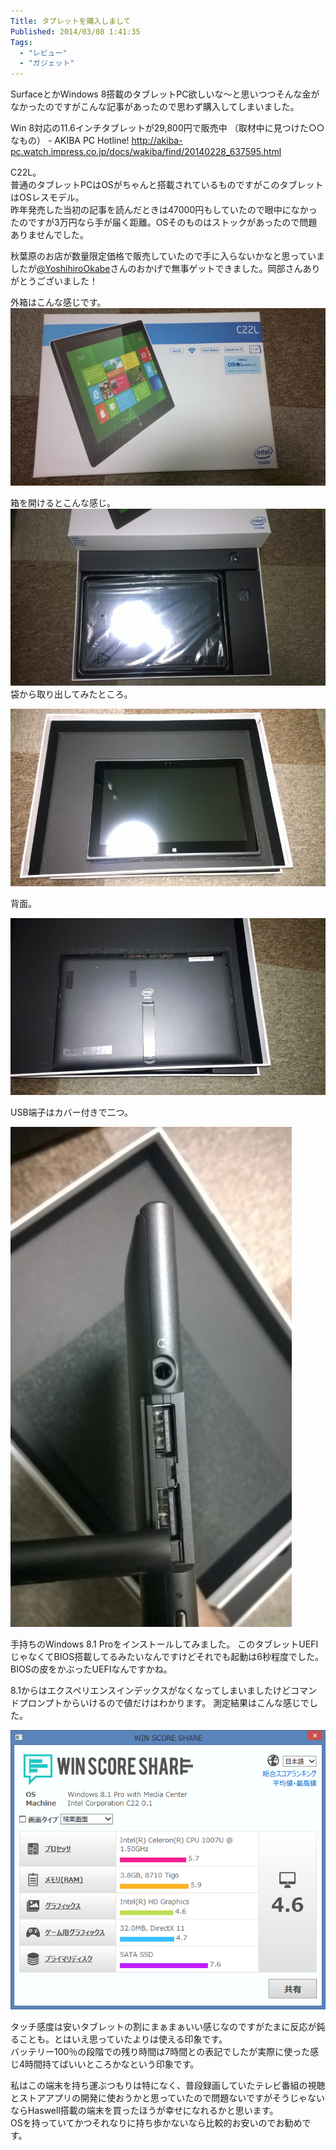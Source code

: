 ```yaml
---
Title: タブレットを購入しまして
Published: 2014/03/08 1:41:35
Tags:
  - "レビュー"
  - "ガジェット"
---
```

SurfaceとかWindows 8搭載のタブレットPC欲しいな～と思いつつそんな金がなかったのですがこんな記事があったので思わず購入してしまいました。

Win 8対応の11.6インチタブレットが29,800円で販売中 （取材中に見つけた○○なもの） - AKIBA PC Hotline!
http://akiba-pc.watch.impress.co.jp/docs/wakiba/find/20140228_637595.html

C22L。  
普通のタブレットPCはOSがちゃんと搭載されているものですがこのタブレットはOSレスモデル。  
昨年発売した当初の記事を読んだときは47000円もしていたので眼中になかったのですが3万円なら手が届く距離。OSそのものはストックがあったので問題ありませんでした。

秋葉原のお店が数量限定価格で販売していたので手に入らないかなと思っていましたが[@YoshihiroOkabe](https://twitter.com/YoshihiroOkabe)さんのおかげで無事ゲットできました。岡部さんありがとうございました！

外箱はこんな感じです。  
![](20140306194824.jpg) 

箱を開けるとこんな感じ。
![](20140306195742.jpg) 
袋から取り出してみたところ。

![](20140306200019.jpg) 

背面。

![](20140306200942.jpg) 

USB端子はカバー付きで二つ。

![](20140306201701.jpg) 

手持ちのWindows 8.1 Proをインストールしてみました。
このタブレットUEFIじゃなくてBIOS搭載してるみたいなんですけどそれでも起動は6秒程度でした。BIOSの皮をかぶったUEFIなんですかね。

8.1からはエクスペリエンスインデックスがなくなってしまいましたけどコマンドプロンプトからいけるので値だけはわかります。
測定結果はこんな感じでした。

![](20140308012029.png) 

タッチ感度は安いタブレットの割にまぁまぁいい感じなのですがたまに反応が鈍ることも。とはいえ思っていたよりは使える印象です。  
バッテリー100％の段階での残り時間は7時間との表記でしたが実際に使った感じ4時間持てばいいところかなという印象です。

私はこの端末を持ち運ぶつもりは特になく、普段録画していたテレビ番組の視聴とストアアプリの開発に使おうかと思っていたので問題ないですがそうじゃないならHaswell搭載の端末を買ったほうが幸せになれるかと思います。  
OSを持っていてかつそれなりに持ち歩かないなら比較的お安いのでお勧めです。